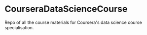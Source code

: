 # CourseraDataScienceCourse
Repo of all the course materials for Coursera's data science course specialisation.
